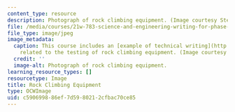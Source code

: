 ```yaml
---
content_type: resource
description: Photograph of rock climbing equipment. (Image courtesy Stephen Carson.)
file: /media/courses/21w-783-science-and-engineering-writing-for-phase-ii-fall-2002/c590699886ef7d5980212cfbac70ce85_21w-783f02.jpg
file_type: image/jpeg
image_metadata:
  caption: This course includes an [example of technical writing](http://akbar.marlboro.edu/~mahoney/DropTest/DropProposal.html)
    related to the testing of rock climbing equipment. (Image courtesy Stephen Carson.)
  credit: ''
  image-alt: Photograph of rock climbing equipment.
learning_resource_types: []
resourcetype: Image
title: Rock Climbing Equipment
type: OCWImage
uid: c5906998-86ef-7d59-8021-2cfbac70ce85
---
```


